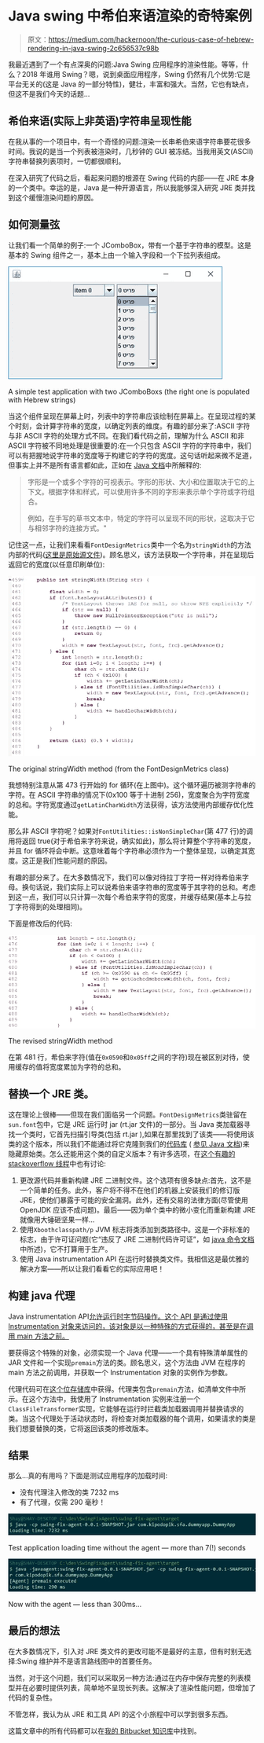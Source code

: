# Java swing 中希伯来语渲染的奇特案例

> 原文：<https://medium.com/hackernoon/the-curious-case-of-hebrew-rendering-in-java-swing-2c656537c98b>

我最近遇到了一个有点深奥的问题:Java Swing 应用程序的渲染性能。等等，什么？2018 年谁用 Swing？嗯，说到桌面应用程序，Swing 仍然有几个优势:它是平台无关的(这是 Java 的一部分特性)，健壮，丰富和强大。当然，它也有缺点，但这不是我们今天的话题…

## 希伯来语(实际上非英语)字符串呈现性能

在我从事的一个项目中，有一个奇怪的问题:渲染一长串希伯来语字符串要花很多时间。我说的是当一个列表被渲染时，几秒钟的 GUI 被冻结。当我用英文(ASCII)字符串替换列表项时，一切都很顺利。

在深入研究了代码之后，看起来问题的根源在 Swing 代码的内部——在 JRE 本身的一个类中。幸运的是，Java 是一种开源语言，所以我能够深入研究 JRE 类并找到这个缓慢渲染问题的原因。

## 如何测量弦

让我们看一个简单的例子:一个 JComboBox，带有一个基于字符串的模型。这是基本的 Swing 组件之一，基本上由一个输入字段和一个下拉列表组成。

![](img/d355245ee440121d8a5f323c1e2948ad.png)

A simple test application with two JComboBoxs (the right one is populated with Hebrew strings)

当这个组件呈现在屏幕上时，列表中的字符串应该绘制在屏幕上。在呈现过程的某个时刻，会计算字符串的宽度，以确定列表的维度。有趣的部分来了:ASCII 字符与非 ASCII 字符的处理方式不同。在我们看代码之前，理解为什么 ASCII 和非 ASCII 字符被不同地处理是很重要的:在一个只包含 ASCII 字符的字符串中，我们可以有把握地说字符串的宽度等于构建它的字符的宽度。这句话听起来微不足道，但事实上并不是所有语言都如此，正如在 [Java 文档](https://docs.oracle.com/javase/8/docs/technotes/guides/2d/spec/j2d-fonts.html)中所解释的:

> 字形是一个或多个字符的可视表示。字形的形状、大小和位置取决于它的上下文。根据字体和样式，可以使用许多不同的字形来表示单个字符或字符组合。
> 
> 例如，在手写的草书文本中，特定的字符可以呈现不同的形状，这取决于它与相邻字符的连接方式。"

记住这一点，让我们来看看`FontDesignMetrics`类中一个名为`stringWidth`的方法内部的代码([这里是原始源文件](http://hg.openjdk.java.net/jdk8/jdk8/jdk/raw-file/687fd7c7986d/src/share/classes/sun/font/FontDesignMetrics.java))。顾名思义，该方法获取一个字符串，并在呈现后返回它的宽度(以任意印刷单位):

![](img/2ff9625687e19ed4c9c929fc8b9d170c.png)

The original stringWidth method (from the FontDesignMetrics class)

我想特别注意从第 473 行开始的 for 循环(在上图中)。这个循环遍历被测字符串的字符。在 ASCII 字符串的情况下(0x100 等于十进制 256)，宽度聚合为字符宽度的总和。字符宽度通过`getLatinCharWidth`方法获得，该方法使用内部缓存优化性能。

那么非 ASCII 字符呢？如果对`FontUtilities::isNonSimpleChar`(第 477 行)的调用将返回 true(对于希伯来字符来说，确实如此)，那么将计算整个字符串的宽度，并且 for 循环将会中断。这意味着每个字符串必须作为一个整体呈现，以确定其宽度。这正是我们性能问题的原因。

有趣的部分来了。在大多数情况下，我们可以像对待拉丁字符一样对待希伯来字母。换句话说，我们实际上可以说希伯来语字符串的宽度等于其字符的总和。考虑到这一点，我们可以只计算一次每个希伯来字符的宽度，并缓存结果(基本上与拉丁字符得到的处理相同)。

下面是修改后的代码:

![](img/9c399d776d9d7b79d3076bc4080f380a.png)

The revised stringWidth method

在第 481 行，希伯来字符(值在`0x0590`和`0x05ff`之间的字符)现在被区别对待，使用缓存的值将宽度累加为字符的总和。

## 替换一个 JRE 类。

这在理论上很棒——但现在我们面临另一个问题。`FontDesignMetrics`类驻留在`sun.font`包中，它是 JRE 运行时 jar (rt.jar 文件)的一部分。当 Java 类加载器寻找一个类时，它首先扫描引导类(包括 rt.jar ),如果在那里找到了该类——将使用该类的这个版本，所以我们不能通过将它克隆到我们的[代码库](https://hackernoon.com/tagged/codebase) ( [参见 Java 文档](https://docs.oracle.com/javase/tutorial/ext/basics/load.html))来隐藏原始类。怎么还能用这个类的自定义版本？有许多选项，在[这个有趣的 stackoverflow 线程](https://stackoverflow.com/questions/33631419/replace-a-class-within-the-java-class-library-with-a-custom-version)中也有讨论:

1.  更改源代码并重新构建 JRE 二进制文件。这个选项有很多缺点:首先，这不是一个简单的任务。此外，客户将不得不在他们的机器上安装我们的修订版 JRE，使他们暴露于可能的安全漏洞。此外，还有交易的法律方面(尽管使用 OpenJDK 应该不成问题)。最后——因为单个类中的微小变化而重新构建 JRE 就像用大锤砸坚果一样…
2.  使用`Xboothclasspath/p` JVM 标志将类添加到类路径中。这是一个非标准的标志，由于许可证问题(它“违反了 JRE 二进制代码许可证”，如 [java 命令文档](https://docs.oracle.com/javase/8/docs/technotes/tools/windows/java.html)中所述)，它不打算用于生产。
3.  使用 Java instrumentation API 在运行时替换类文件。我相信这是最优雅的解决方案——所以让我们看看它的实际应用吧！

## 构建 java 代理

Java instrumentation API[允许运行时字节码操作。这个 API 是通过使用 Instrumentation 对象来访问的，该对象是以一种特殊的方式获得的，甚至是在调用 main 方法之前。](https://docs.oracle.com/javase/8/docs/api/java/lang/instrument/package-summary.html)

要获得这个特殊的对象，必须实现一个 Java 代理——一个具有特殊清单属性的 JAR 文件和一个实现`premain`方法的类。顾名思义，这个方法由 JVM 在程序的 main 方法之前调用，并获取一个 Instrumentation 对象的实例作为参数。

代理代码可在[这个位存储库](https://bitbucket.org/ShayArtzi/swingfixagent/)中获得。代理类包含`premain`方法，如清单文件中所示。在这个方法中，我使用了 Instrumentation 实例来注册一个`ClassFileTransformer`实现，它能够在运行时拦截类加载器调用并替换请求的类。当这个代理处于活动状态时，将检查对类加载器的每个调用，如果请求的类是我们想要替换的类，它将返回该类的修改版本。

## 结果

那么…真的有用吗？下面是测试应用程序的加载时间:

*   没有代理注入修改的类 7232 ms
*   有了代理，仅需 290 毫秒！

![](img/108b3df1aa7f7099477b3d6895e12e0a.png)

Test application loading time without the agent — more than 7(!) seconds

![](img/be769c0dd55a94a78915183209b7ed55.png)

Now with the agent — less than 300ms…

## 最后的想法

在大多数情况下，引入对 JRE 类文件的更改可能不是最好的主意，但有时别无选择:Swing 维护并不是语言路线图中的首要任务。

当然，对于这个问题，我们可以采取另一种方法:通过在内存中保存完整的列表模型并在必要时提供列表，简单地不呈现长列表。这解决了渲染性能问题，但增加了代码的复杂性。

不管怎样，我认为从 JRE 和工具 API 的这个小旅程中可以学到很多东西。

这篇文章中的所有代码都可以在[我的 Bitbucket 知识库](https://bitbucket.org/ShayArtzi/swingfixagent)中找到。